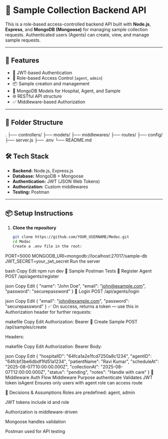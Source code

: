 # 🧪 Sample Collection Backend API

This is a role-based access-controlled backend API built with **Node.js**, **Express**, and **MongoDB (Mongoose)** for managing sample collection requests. Authenticated users (Agents) can create, view, and manage sample requests.

---

## 🚀 Features

- 🔐 JWT-based Authentication
- 👤 Role-based Access Control (`agent`, `admin`)
- 📦 Sample creation and management
- 🏥 MongoDB Models for Hospital, Agent, and Sample
- 🌐 RESTful API structure
- ✅ Middleware-based Authorization

---

## 📂 Folder Structure

.
├── controllers/
├── models/
├── middlewares/
├── routes/
├── config/
├── server.js
├── .env
└── README.md

## 🛠️ Tech Stack

- **Backend:** Node.js, Express.js
- **Database:** MongoDB + Mongoose
- **Authentication:** JWT (JSON Web Tokens)
- **Authorization:** Custom middlewares
- **Testing:** Postman

---

## 📦 Setup Instructions

1. **Clone the repository**

    ```bash
    git clone https://github.com/YOUR_USERNAME/Medoc.git
    cd Medoc
    Create a .env file in the root:

PORT=5000
MONGODB_URI=mongodb://localhost:27017/sample-db
JWT_SECRET=your_jwt_secret
Run the server

bash
Copy
Edit
npm run dev
🧪 Sample Postman Tests
🔐 Register Agent
POST /api/agents/register

json
Copy
Edit
{
  "name": "John Doe",
  "email": "john@example.com",
  "password": "securepassword"
}
🔐 Login
POST /api/agents/login

json
Copy
Edit
{
  "email": "john@example.com",
  "password": "securepassword"
}
✅ On success, returns a token — use this in Authorization header for further requests:

makefile
Copy
Edit
Authorization: Bearer <token>
🏥 Create Sample
POST /api/samples/create

Headers:

makefile
Copy
Edit
Authorization: Bearer <token>
Body:

json
Copy
Edit
{
  "hospitalID": "64fca1a2e1fcd7250a8c1234",
  "agentID": "64fcbf3be6dbdf1fd51a1234",
  "patientName": "Ravi Kumar",
  "scheduleAt": "2025-08-07T10:00:00.000Z",
  "collectionAt": "2025-08-07T12:00:00.000Z",
  "status": "pending",
  "notes": "Handle with care"
}
🔐 Middleware Auth Flow
Middleware	Purpose
authenticate	Validates JWT token
isAgent	Ensures only users with agent role can access route

📃 Decisions & Assumptions
Roles are predefined: agent, admin

JWT tokens include id and role

Authorization is middleware-driven

Mongoose handles validation

Postman used for API testing
